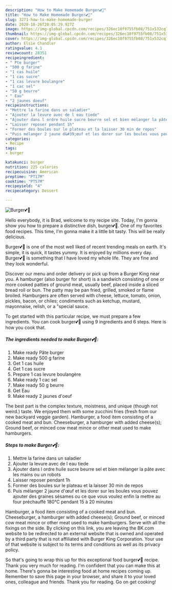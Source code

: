 ```yaml
---
description: "How to Make Homemade Burger💕🍔"
title: "How to Make Homemade Burger💕🍔"
slug: 3271-how-to-make-homemade-burger
date: 2020-10-26T20:05:29.927Z
image: https://img-global.cpcdn.com/recipes/326ec10f9755fb08/751x532cq70/burger💕🍔-photo-principale-de-la-recette.jpg
thumbnail: https://img-global.cpcdn.com/recipes/326ec10f9755fb08/751x532cq70/burger💕🍔-photo-principale-de-la-recette.jpg
cover: https://img-global.cpcdn.com/recipes/326ec10f9755fb08/751x532cq70/burger💕🍔-photo-principale-de-la-recette.jpg
author: Elsie Chandler
ratingvalue: 4.1
reviewcount: 28351
recipeingredient:
- " Pte burger"
- "500 g farine"
- "1 cas huile"
- "1 cas sucre"
- "1 cas levure boulangre"
- "1 cac sel"
- "50 g beurre"
- " Eau"
- "2 jaunes doeuf"
recipeinstructions:
- "Mettre la farine dans un saladier"
- "Ajouter la levure avec de l eau tiede"
- "Ajouter dans l ordre huile sucre beurre sel et bien mélanger la pâte avec les mains ou un robots"
- "Laisser reposer pendant 1h"
- "Former des boules sur le plateau et la laisser 30 min de repos"
- "Puis mélanger 2 jaune d&#39;œuf et les dorer sur les boules vous pouvez ajouter des graines sésames ou ce que vous voulez enfin la mettre au four préchauffé 180°C pendant 15 à 20 minutes"
categories:
- Recipe
tags:
- burger

katakunci: burger 
nutrition: 225 calories
recipecuisine: American
preptime: "PT17M"
cooktime: "PT57M"
recipeyield: "4"
recipecategory: Dessert

---
```



![Burger💕🍔](https://img-global.cpcdn.com/recipes/326ec10f9755fb08/751x532cq70/burger💕🍔-photo-principale-de-la-recette.jpg)

Hello everybody, it is Brad, welcome to my recipe site. Today, I'm gonna show you how to prepare a distinctive dish, burger💕🍔. One of my favorites food recipes. This time, I'm gonna make it a little bit tasty. This will be really delicious.

Burger💕🍔 is one of the most well liked of recent trending meals on earth. It's simple, it is quick, it tastes yummy. It is enjoyed by millions every day. Burger💕🍔 is something that I have loved my whole life. They are fine and they look wonderful.

Discover our menu and order delivery or pick up from a Burger King near you. A hamburger (also burger for short) is a sandwich consisting of one or more cooked patties of ground meat, usually beef, placed inside a sliced bread roll or bun. The patty may be pan fried, grilled, smoked or flame broiled. Hamburgers are often served with cheese, lettuce, tomato, onion, pickles, bacon, or chiles; condiments such as ketchup, mustard, mayonnaise, relish, or a &#34;special sauce.


To get started with this particular recipe, we must prepare a few ingredients. You can cook burger💕🍔 using 9 ingredients and 6 steps. Here is how you cook that.

<!--inarticleads1-->

##### The ingredients needed to make Burger💕🍔:

1. Make ready  Pâte burger
1. Make ready 500 g farine
1. Get 1 cas huile
1. Get 1 cas sucre
1. Prepare 1 cas levure boulangère
1. Make ready 1 cac sel
1. Make ready 50 g beurre
1. Get  Eau
1. Make ready 2 jaunes d&#39;oeuf


The best part is the complex texture, moistness, and unique (though not weird.) taste. We enjoyed them with some zucchini fries (fresh from our new backyard veggie garden). Hamburger, a food item consisting of a cooked meat and bun. Cheeseburger, a hamburger with added cheese(s); Ground beef, or minced cow meat mince or other meat used to make hamburgers. 

<!--inarticleads2-->

##### Steps to make Burger💕🍔:

1. Mettre la farine dans un saladier
1. Ajouter la levure avec de l eau tiede
1. Ajouter dans l ordre huile sucre beurre sel et bien mélanger la pâte avec les mains ou un robots
1. Laisser reposer pendant 1h
1. Former des boules sur le plateau et la laisser 30 min de repos
1. Puis mélanger 2 jaune d&#39;œuf et les dorer sur les boules vous pouvez ajouter des graines sésames ou ce que vous voulez enfin la mettre au four préchauffé 180°C pendant 15 à 20 minutes


Hamburger, a food item consisting of a cooked meat and bun. Cheeseburger, a hamburger with added cheese(s); Ground beef, or minced cow meat mince or other meat used to make hamburgers. Serve with all the fixings on the side. By clicking on this link, you are leaving the BK.com website to be redirected to an external website that is owned and operated by a third party that is not affiliated with Burger King Corporation. Your use of that website is subject to its terms and conditions as well as its privacy policy. 

So that's going to wrap this up for this exceptional food burger💕🍔 recipe. Thank you very much for reading. I'm confident that you can make this at home. There's gonna be interesting food at home recipes coming up. Remember to save this page in your browser, and share it to your loved ones, colleague and friends. Thank you for reading. Go on get cooking!
